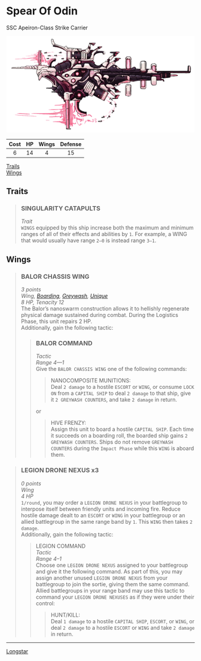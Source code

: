 # Spear Of Odin
SSC Apeiron-Class Strike Carrier  

![](../images/ssc-aperiron.png)

|Cost|HP|Wings|Defense|
|:-:|:-:|:-:|:-:|
|6|14|4|15|

[Trails](#traits)  
[Wings](#wings)   

## Traits
> ### SINGULARITY CATAPULTS
> _Trait_  
> `WINGS` equipped by this ship increase both the maximum and minimum ranges of all of their effects and abilities by `1`. For example, a WING that would usually have range `2–0` is instead range `3–1`.

## Wings
> ### BALOR CHASSIS WING
> _3 points_  
> _Wing, [Boarding](../terms.md#boarding), [Greywash](../terms.md#greywash), [Unique](../terms.md#unique)_  
> _8 HP, Tenacity 12_  
The Balor’s nanoswarm construction allows it to hellishly regenerate physical damage sustained during combat. During the Logistics Phase, this unit repairs 2 HP.  
>Additionally, gain the following tactic:  
>> ### BALOR COMMAND
>> _Tactic_  
>> _Range 4—1_  
>> Give the `BALOR CHASSIS WING` one of the following commands:  
>>> NANOCOMPOSITE MUNITIONS:  
>>> Deal `2 damage` to a hostile `ESCORT` or `WING`, or consume `LOCK ON` from a `CAPITAL SHIP` to deal `2 damage` to that ship, give it `2 GREYWASH COUNTERS`, and take `2 damage` in return.
>>
>> or
>>
>>> HIVE FRENZY:  
>>> Assign this unit to board a hostile `CAPITAL SHIP`. Each time it succeeds on a boarding roll, the boarded ship gains `2 GREYWASH COUNTERS`. Ships do not remove `GREYWASH COUNTERS` during the `Impact Phase` while this `WING` is aboard them.

> ### LEGION DRONE NEXUS x3
> _0 points_  
> _Wing_  
> _4 HP_  
> `1/round`, you may order a `LEGION DRONE NEXUS` in your battlegroup to interpose itself between friendly units and incoming fire. Reduce hostile damage dealt to an `ESCORT` or `WING` in your battlegroup or an allied battlegroup in the same range band by `1`. This `WING` then takes `2 damage`.  
> Additionally, gain the following tactic:
>> LEGION COMMAND  
>> _Tactic_  
>> _Range 4–1_  
>> Choose one `LEGION DRONE NEXUS` assigned to your battlegroup and give it the following command. As part of this, you may assign another unused `LEGION DRONE NEXUS` from your battlegroup to join the sortie, giving them the same command. Allied battlegroups in your range band may use this tactic to command your `LEGION DRONE NEXUSES` as if they were under their control:
>>> HUNT/KILL:  
>>> Deal `1 damage` to a hostile `CAPITAL SHIP`, `ESCORT`, or `WING`, or deal `2 damage` to a hostile `ESCORT` or `WING` and take `2 damage` in return.

---
[Longstar](../longstar.md)